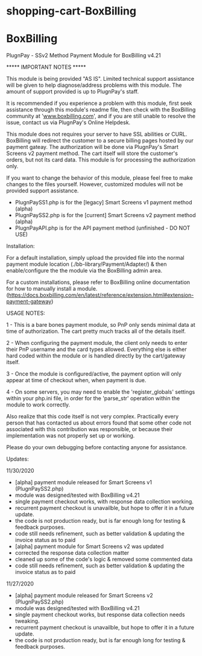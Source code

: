 # shopping-cart-BoxBilling
BoxBilling 
=================================================
PlugnPay - SSv2 Method Payment Module for BoxBilling v4.21

***** IMPORTANT NOTES *****

This module is being provided "AS IS". Limited technical support assistance will be given to help diagnose/address problems with this module. The amount of support provided is up to PlugnPay's staff.

It is recommended if you experience a problem with this module, first seek assistance through this module's readme file, then check with the BoxBilling community at 'www.boxbilling.com', and if you are still unable to resolve the issue, contact us via PlugnPay's Online Helpdesk.

This module does not requires your server to have SSL abilities or CURL. BoxBilling will redirect the customer to a secure billing pages hosted by our payment gateay. The authorization will be done via PlugnPay's Smart Screens v2 payment method. The cart itself will store the customer's orders, but not its card data. This module is for processing the authorization only.

If you want to change the behavior of this module, please feel free to make changes to the files yourself. However, customized modules will not be provided support assistance.



- PlugnPaySS1.php is for the [legacy] Smart Screens v1 payment method (alpha) 
- PlugnPaySS2.php is for the [current] Smart Screens v2 payment method (alpha)
- PlugnPayAPI.php is for the API payment method (unfinished - DO NOT USE)

Installation:

For a default installation, simply upload the provided file into the normal payment module location (./bb-library/Payment/Adapter/) & then enable/configure the the module via the BoxBilling admin area.

For a custom installations, please refer to BoxBilling online documentation for how to manually install a module. (https://docs.boxbilling.com/en/latest/reference/extension.html#extension-payment-gateway)


USAGE NOTES:

1 - This is a bare bones payment module, so PnP only sends minimal data at time of authorization. The cart pretty much tracks all of the details itself.

2 - When configuring the payment module, the client only needs to enter their PnP username and the card types allowed. Everything else is either hard coded within the module or is handled directly by the cart/gateway itself.

3 - Once the module is configured/active, the payment option will only appear at time of checkout when, when payment is due.

4 - On some servers, you may need to enable the 'register_globals' settings within your php.ini file, in order for the 'parse_str' operation within the module to work correctly.

Also realize that this code itself is not very complex. Practically every person that has contacted us about errors found that some other code not associated with this contribution was responsible, or because their implementation was not properly set up or working.

Please do your own debugging before contacting anyone for assistance.

Updates:

11/30/2020
- [alpha] payment module released for Smart Screens v1 (PlugnPaySS2.php)
- module was designed/tested with BoxBilling v4.21
- single payment checkout works, with response data collection working.
- recurrent payment checkout is unavailble, but hope to offer it in a future update.
- the code is not production ready, but is far enough long for testing & feedback purposes.
- code still needs refinement, such as better validation & updating the invoice status as to paid
- [alpha] payment module for Smart Screens v2 was updated
- corrected the response data collection matter
- cleaned up some of the code's logic & removed some commented data
- code still needs refinement, such as better validation & updating the invoice status as to paid

11/27/2020
- [alpha] payment module released for Smart Screens v2 (PlugnPaySS2.php)
- module was designed/tested with BoxBilling v4.21
- single payment checkout works, but response data collection needs tweaking.
- recurrent payment checkout is unavailble, but hope to offer it in a future update.
- the code is not production ready, but is far enough long for testing & feedback purposes.

